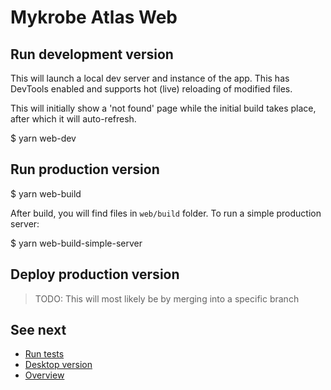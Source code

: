 # Mykrobe Atlas Web

## Run development version

This will launch a local dev server and instance of the app. This has DevTools enabled and supports hot (live) reloading of modified files.

This will initially show a 'not found' page while the initial build takes place, after which it will auto-refresh.

  $ yarn web-dev

## Run production version

  $ yarn web-build

After build, you will find files in `web/build` folder. To run a simple production server:

  $ yarn web-build-simple-server

## Deploy production version

> TODO: This will most likely be by merging into a specific branch

## See next

- [Run tests](docs/testing.md)
- [Desktop version](desktop.md)
- [Overview](../README.md)